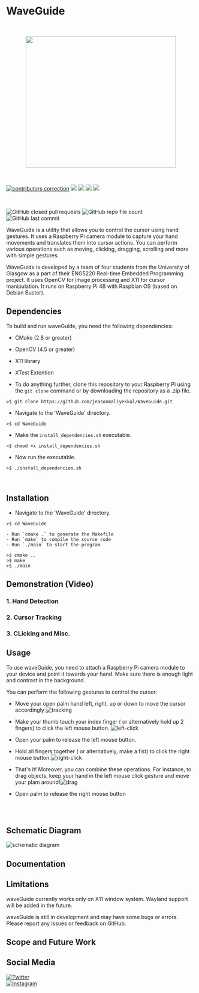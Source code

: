 # WaveGuide
<br/>
<p align="center">
<img src="./resources/waveguide.png" width="400" height="350">
  </p>
<br/>

<!-- ![GitHub contributors](https://img.shields.io/github/contributors/jeasonmaliyekkal/WaveGuide?style=for-the-badge)  -->

[![contributors correction](https://img.shields.io/badge/contributors-4%20-orange.svg?style=for-the-badge)](https://github.com/organization)
![](https://avatars.githubusercontent.com/u/63003253?s=29&v=4)
![](https://avatars.githubusercontent.com/u/90235331?s=29&v=4)
![](https://avatars.githubusercontent.com/u/123407842?s=29&v=4)
![](https://avatars.githubusercontent.com/u/123407779?s=29&v=4)
 
<br>

 ![GitHub closed pull requests](https://img.shields.io/github/issues-pr-closed-raw/jeasonmaliyekkal/WaveGuide?style=for-the-badge) ![GitHub repo file count](https://img.shields.io/github/directory-file-count/jeasonmaliyekkal/WaveGuide?style=for-the-badge) ![GitHub last commit](https://img.shields.io/github/last-commit/jeasonmaliyekkal/WaveGuide?style=for-the-badge)


WaveGuide is a utility that allows you to control the cursor using hand gestures. It uses a Raspberry Pi camera module to capture your hand movements and translates them into cursor actions. You can perform various operations such as moving, clicking, dragging, scrolling and more with simple gestures.

WaveGuide is developed by a team of four students from the University of Glasgow as a part of their ENG5220 Real-time Embedded Programming project. It uses OpenCV for image processing and X11 for cursor manipulation. It runs on Raspberry Pi 4B with Raspbian OS (based on Debian Buster).

## Dependencies

To build and run waveGuide, you need the following dependencies:

- CMake (2.8 or greater)
- OpenCV (4.5 or greater)
- X11 library
- XTest Extention

- To do anything further, clone this repository to your Raspberry Pi using the `git clone` command or by downloading the repository as a .zip file.
```
>$ git clone https://github.com/jeasonmaliyekkal/WaveGuide.git
```

- Navigate to the 'WaveGuide' directory.
```
>$ cd WaveGuide
```
- Make the ``` install_dependencies.sh ``` executable.
```
>$ chmod +x install_dependencies.sh
```
- Now run the executable.
```
>$ ./install_dependencies.sh
```

<br>

## Installation

- Navigate to the 'WaveGuide' directory. 
 ``` 
 >$ cd WaveGuide
  ```

```
- Run `cmake .` to generate the Makefile
- Run `make` to compile the source code
- Run `./main` to start the program
```
```
>$ cmake ..
>$ make
>$ ./main 
```
## Demonstration (Video)
### 1. Hand Detection 
### 2. Cursor Tracking
### 3. CLicking and Misc.

## Usage

To use waveGuide, you need to attach a Raspberry Pi camera module to your device and point it towards your hand. Make sure there is enough light and contrast in the background.

You can perform the following gestures to control the cursor:

- Move your open palm hand left, right, up or down to move the cursor accordingly  ![tracking](resources/tracking.gif "tracking") 

- Make your thumb touch your index finger ( or alternatively hold up 2 fingers) to click the left mouse button. ![left-click](resources/left-click.gif "left-click") 

- Open your palm to release the left mouse button.
- Hold all fingers together ( or alternatively, make a fist) to click the right mouse button.![right-click](resources/right-click.gif "right-click") 
- That's it! Moreover, you can combine these operations. For instance, to drag objects, keep your hand in the left mouse click gesture and move your plam around!![drag](resources/drag.gif "drag") 



- Open palm to release the right mouse button

<br> <br>
## Schematic Diagram

![schematic diagram](resources/schematicDiagram.jpeg "SchematicDiagram")

## Documentation

## Limitations

waveGuide currently works only on X11 window system. Wayland support will be added in the future.

waveGuide is still in development and may have some bugs or errors. Please report any issues or feedback on GitHub.

## Scope and Future Work

## Social Media
 [![Twitter](https://img.shields.io/badge/Twitter-WaveGuide-blue?style=flat-square&logo=twitter&logoColor=white)](<https://twitter.com/WaveGuide20>) <br>
 [![Instagram](https://img.shields.io/badge/Instagram-WaveGuide-E4405F?style=flat-square&logo=instagram&logoColor=white)](https://instagram.com/waveguide.)



